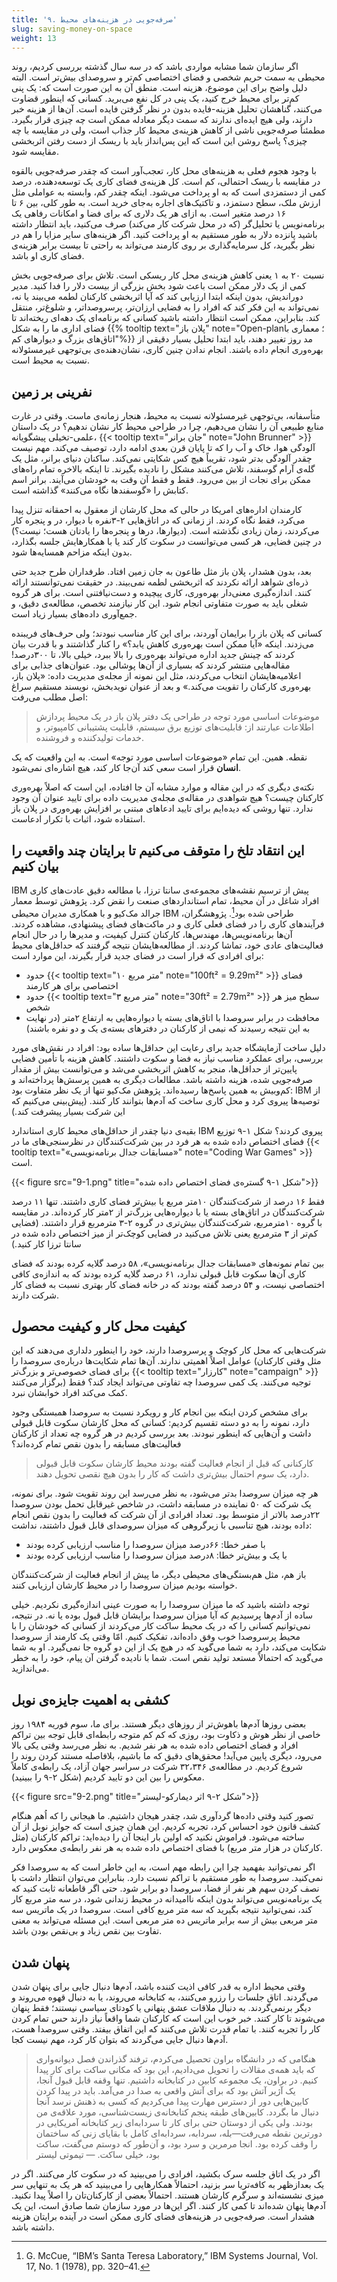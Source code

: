 ```yaml
---
title: '۹. صرفه‌جویی در هزینه‌های محیط'
slug: saving-money-on-space
weight: 13
---
```


اگر سازمان شما مشابه مواردی باشد که در سه سال گذشته بررسی کردیم، روند محیطی به سمت حریم شخصی و فضای اختصاصی کم‌تر و سروصدای بیش‌تر است. البته دلیل واضح برای این موضوع، هزینه است. منطق آن به این صورت است که: یک پنی کم‌تر برای محیط خرج کنید، یک پنی در کل نفع می‌برید. کسانی که اینطور قضاوت می‌کنند، گناهشان تحلیل هزینه-فایده بدون در نظر گرفتن فایده است. آن‌ها از هزینه خبر دارند، ولی هیچ ایده‌ای ندارند که سمت دیگر معادله ممکن است چه چیزی قرار بگیرد. مطمئناً صرفه‌جویی ناشی از کاهش هزینه‌ی محیط کار جذاب است، ولی در مقایسه با چه چیزی؟ پاسخ روشن این است که این پس‌انداز باید با ریسک از دست رفتن اثربخشی مقایسه شود.

با وجود هجوم فعلی به هزینه‌های محل کار، تعجب‌آور است که چقدر صرفه‌جویی بالقوه در مقایسه با ریسک احتمالی، کم است. کل هزینه‌ی فضای کاری یک توسعه‌دهنده، درصد کمی از دستمزدی است که به او پرداخت می‌شود. اینکه چقدر کم، وابسته به عواملی مثل ارزش ملک، سطح دستمزد، و تاکتیک‌های اجاره به‌جای خرید است. به طور کلی، بین ۶ تا ۱۶ درصد متغیر است. به ازای هر یک دلاری که برای فضا و امکانات رفاهی یک برنامه‌نویس یا تحلیل‌گر (که در محل شرکت کار می‌کند) صرف می‌کنید، باید انتظار داشته باشید پانزده دلار به طور مستقیم به او پرداخت کنید. اگر هزینه‌های سایر مزایا را هم در نظر بگیرید، کل سرمایه‌گذاری بر روی کارمند می‌تواند به راحتی تا بیست برابر هزینه‌ی فضای کاری او باشد.

نسبت ۲۰ به ۱ یعنی کاهش هزینه‌ی محل کار ریسکی است. تلاش برای صرفه‌جویی بخش کمی از یک دلار ممکن است باعث شود بخش بزرگی از بیست دلار را فدا کنید. مدیر دوراندیش، بدون اینکه ابتدا ارزیابی کند که آیا اثربخشی کارکنان لطمه می‌بیند یا نه، نمی‌تواند به این فکر کند که افراد را به فضایی ارزان‌تر، پرسروصداتر، و شلوغ‌تر، منتقل کند. بنابراین، ممکن است انتظار داشته باشید کسانی که برنامه‌ای یک دهه‌ای ریخته‌اند تا فضای اداری ما را به شکل {{% tooltip text="پلان باز" note="Open-plan؛ معماری با اتاق‌های بزرگ و دیوارهای کم"%}} مد روز تغییر دهند، باید ابتدا تحلیل بسیار دقیقی از بهره‌وری انجام داده باشند. انجام ندادن چنین کاری، نشان‌دهنده‌ی بی‌توجهی غیرمسئولانه نسبت به محیط است.

## نفرینی بر زمین

متأسفانه، بی‌توجهی غیرمسئولانه نسبت به محیط، هنجار زمانه‌ی ماست. وقتی در غارت منابع طبیعی آن را نشان می‌دهیم، چرا در طراحی محیط کار نشان ندهیم؟ در یک داستان علمی-تخیلی پیشگویانه، {{< tooltip text="جان برانر" note="John Brunner" >}} آلودگی هوا، خاک و آب را که تا پایان قرن بعدی ادامه دارد، توصیف می‌کند. مهم نیست چقدر آلودگی بدتر شود، تقریباً هیچ کس شکایتی نمی‌کند. ساکنان دنیای برانر، مثل یک گله‌ی آرام گوسفند، تلاش می‌کنند مشکل را نادیده بگیرند. تا اینکه بالاخره تمام راه‌های ممکن برای نجات از بین می‌رود. فقط و فقط آن وقت به خودشان می‌آیند. برانر اسم کتابش را «گوسفند‌ها نگاه می‌کنند» گذاشته است.

کارمندان اداره‌های امریکا در حالی که محل کارشان از معقول به احمقانه تنزل پیدا می‌کرد، فقط نگاه کردند. از زمانی که در اتاق‌هایی ۲-۳نفره با دیوار، در و پنجره کار می‌کردند، زمان زیادی نگذشته است. (دیوارها، درها و پنجر‌ه‌ها را یادتان هست؛ نیست؟) در چنین فضایی، هر کسی می‌توانست در سکوت کار کند یا با همکارهایش جلسه بگذارد، بدون اینکه مزاحم همسایه‌ها شود.

بعد، بدون هشدار، پلان باز مثل طاعون به جان زمین افتاد. طرفداران طرح جدید حتی ذره‌ای شواهد ارائه نکردند که اثربخشی لطمه نمی‌بیند. در حقیقت نمی‌توانستند ارائه کنند. اندازه‌گیری معنی‌دار بهره‌وری، کاری پیچیده و دست‌نیافتنی است. برای هر گروه شغلی باید به صورت متفاوتی انجام شود. این کار نیازمند تخصص، مطالعه‌ی دقیق، و جمع‌آوری داده‌های بسیار زیاد است.

کسانی که پلان باز را برایمان آوردند، برای این کار مناسب نبودند؛ ولی حرف‌های فریبنده می‌زدند. اینکه «آیا ممکن است بهره‌وری کاهش یابد؟» را کنار گذاشتند و با قدرت بیان کردند که چینش جدید اداره می‌تواند بهره‌وری را بالا ببرد، خیلی بالا، تا ۳۰۰درصد! مقاله‌هایی منتشر کردند که بسیاری از آن‌ها پوشالی بود. عنوان‌های جذابی برای اعلامیه‌هایشان انتخاب می‌کردند، مثل این نمونه از مجله‌ی مدیریت داده: «پلان باز، بهره‌وری کارکنان را تقویت می‌کند.» و بعد از عنوان نویدبخش، نویسند مستقیم سراغ اصل مطلب می‌رفت:

> موضوعات اساسی مورد توجه در طراحی یک دفتر پلان باز در یک محیط پردازش اطلاعات عبارتند از: قابلیت‌های توزیع برق سیستم، قابلیت پشتیبانی کامپیوتر، و خدمات تولید‌کننده و فروشنده.

نقطه. همین. این تمام «موضوعات اساسی مورد توجه» است. به این واقعیت که یک **انسان** قرار است سعی کند آن‌جا کار کند، هیچ اشاره‌ای نمی‌شود.

نکته‌ی دیگری که در این مقاله و موارد مشابه آن جا افتاده، این است که اصلاً بهره‌وری کارکنان چیست؟ هیچ شواهدی در مقاله‌ی مجله‌ی مدیریت داده برای تایید عنوان آن وجود ندارد. تنها روشی که دیده‌ایم برای تایید ادعاهای مبتنی بر افزایش بهره‌وری در پلان باز استفاده شود، اثبات با تکرار ادعاست.

## این انتقاد تلخ را متوقف می‌کنیم تا برایتان چند واقعیت را بیان کنیم

IBM پیش از ترسیم نقشه‌های مجموعه‌ی سانتا ترزا،‌ با مطالعه دقیق عادت‌های کاری افراد شاغل در آن محیط، تمام استانداردهای صنعت را نقض کرد. پژوهش توسط معمار جرالد مک‌کیو و با همکاری مدیران محیطی IBM طراحی شده بود[^1]. پژوهشگران، فرآیندهای کاری را در فضای فعلی کاری و در ماکت‌های فضای پیشنهادی، مشاهده کردند. آن‌ها برنامه‌نویس‌ها، مهندس‌ها، کارکنان کنترل کیفیت، و مدیرها را در حال انجام فعالیت‌های عادی خود، تماشا کردند. از مطالعه‌هایشان نتیجه گرفتند که حداقل‌های محیط برای افرادی که قرار است در فضای جدید قرار بگیرند، این موارد است:

* حدود {{< tooltip text="۱۰ متر مربع" note="100ft² = 9.29m²" >}} فضای اختصاصی برای هر کارمند
* حدود {{< tooltip text="۳ متر مربع" note="30ft² = 2.79m²" >}} سطح میز هر شخص
* محافظت در برابر سروصدا با اتاق‌های بسته یا دیواره‌هایی به ارتفاع ۲متر (در نهایت به این نتیجه رسیدند که نیمی از کارکنان در دفترهای بسته‌ی یک و دو نفره باشند)

دلیل ساخت آزمایشگاه جدید برای رعایت این حداقل‌ها ساده بود: افراد در نقش‌های مورد بررسی، برای عملکرد مناسب نیاز به فضا و سکوت داشتند. کاهش هزینه با تأمین فضایی پایین‌تر از حداقل‌ها، منجر به کاهش اثربخشی می‌شد و می‌توانست بیش از مقدار صرفه‌جویی شده، هزینه داشته باشد. مطالعات دیگری به همین پرسش‌ها پرداخته‌اند و کم‌وبیش به همین پاسخ‌ها رسیده‌اند. پژوهش مک‌کیو تنها از یک نظر متفاوت بود: IBM از توصیه‌ها پیروی کرد و محل کاری ساخت که آدم‌ها بتوانند کار کنند. (پیش‌بینی می‌کنیم که این شرکت بسیار پیشرفت کند.)

بقیه‌ی دنیا چقدر از حداقل‌های محیط کاری استاندارد IBM پیروی کردند؟ شکل ۱-۹ توزیع فضای اختصاص داده شده به هر فرد در بین شرکت‌کنندگان در نظرسنجی‌های ما در {{< tooltip text="«مسابقات جدال برنامه‌نویسی»" note="Coding War Games" >}} است.

<div class="text-center">
{{< figure src="9-1.png" title="شکل ۱-۹ گستره‌ی فضای اختصاص داده شده">}}
</div>

فقط ۱۶ درصد از شرکت‌کنندگان ۱۰متر مربع یا بیش‌تر فضای کاری داشتند. تنها ۱۱ درصد شرکت‌کنندگان در اتاق‌های بسته یا با دیواره‌هایی بزرگ‌تر از ۲متر کار کرده‌اند. در مقایسه با گروه ۱۰مترمربع، شرکت‌کنندگان بیش‌تری در گروه ۲-۳ مترمربع قرار داشتند. (فضایی کم‌تر از ۳ مترمربع یعنی تلاش می‌کنید در فضایی کوچک‌تر از میز اختصاص داده شده در سانتا ترزا کار کنید.)

بین تمام نمونه‌های «مسابقات جدال برنامه‌نویسی»، ۵۸ درصد گلایه کرده بودند که فضای کاری آن‌ها سکوت قابل قبولی ندارد، ۶۱ درصد گلایه کرده بودند که به اندازه‌ی کافی اختصاصی نیست، و ۵۴ درصد گفته بودند که در خانه فضای کار بهتری نسبت به فضای کار شرکت دارند.

## کیفیت محل کار و کیفیت محصول

شرکت‌هایی که محل کار کوچک و پرسروصدا دارند، خود را اینطور دلداری می‌دهند که این عوامل اصلاً اهمیتی ندارند. آن‌ها تمام شکایت‌ها درباره‌ی سروصدا را (مثل وقتی کارکنان برای فضای خصوصی‌تر و بزرگ‌تر {{< tooltip text="کارزار" note="campaign" >}} برگزار می‌کنند) توجیه می‌کنند. یک کمی سروصدا چه تفاوتی می‌تواند ایجاد کند؟ فقط کمک می‌کند افراد خوابشان نبرد.

برای مشخص کردن اینکه بین انجام کار و رویکرد نسبت به سروصدا همبستگی وجود دارد، نمونه را به دو دسته تقسیم کردیم: کسانی که محل کارشان سکوت قابل قبولی داشت و آن‌هایی که اینطور نبودند. بعد بررسی کردیم در هر گروه چه تعداد از کارکنان فعالیت‌های مسابقه را بدون نقص تمام کرده‌اند؟

> کارکنانی که قبل از انجام فعالیت گفته بودند محیط کارشان سکوت قابل قبولی دارد، یک سوم احتمال بیش‌تری داشت که کار را بدون هیچ نقصی تحویل دهند.

هر چه میزان سروصدا بدتر می‌شود، به نظر می‌رسد این روند تقویت شود. برای نمونه، یک شرکت که ۵۰ نماینده در مسابقه داشت، در شاخص غیرقابل تحمل بودن سروصدا ۲۲درصد بالاتر از متوسط بود. تعداد افرادی از آن شرکت که فعالیت را بدون نقص انجام داده بودند، هیچ تناسبی با زیرگروهی که میزان سروصدای قابل قبول داشتند، نداشت:

* با صفر خطا: ۶۶درصد میزان سروصدا را مناسب ارزیابی کرده بودند
* با یک و بیش‌تر خطا: ۸درصد میزان سروصدا را مناسب ارزیابی کرده بودند

باز هم، مثل هم‌بستگی‌های محیطی دیگر، ما پیش از انجام فعالیت از شرکت‌کنندگان خواسته بودیم میزان سروصدا را در محیط کارشان ارزیابی کنند.

توجه داشته باشید که ما میزان سروصدا را به صورت عینی اندازه‌گیری نکردیم. خیلی ساده از آدم‌ها پرسیدیم که آیا میزان سروصدا برایشان قابل قبول بوده یا نه. در نتیجه، نمی‌توانیم کسانی را که در یک محیط ساکت کار می‌کردند از کسانی که خودشان را با محیط پرسروصدا خوب وفق داده‌اند، تفکیک کنیم. امّا وقتی یک کارمند از سروصدا شکایت می‌کند، دارد به شما می‌گوید که در هیچ یک از این دو گروه جا نمی‌گیرد. او به شما می‌گوید که احتمالاً مستعد تولید نقص است. شما با نادیده گرفتن آن پیام، خود را به خطر می‌اندازید.

## کشفی به اهمیت جایزه‌ی نوبل

بعضی روزها آدم‌ها باهوش‌تر از روزهای دیگر هستند. برای ما، سوم فوریه ۱۹۸۴ روز خاصی از نظر هوش و ذکاوت بود، روزی که کم کم متوجه رابطه‌ای قابل توجه بین تراکم افراد و فضای اختصاص داده شده به هر نفر شدیم. به نظر می‌رسد وقتی یکی بالا می‌رود، دیگری پایین می‌آید! محقق‌های دقیق که ما باشیم، بلافاصله مستند کردن روند را شروع کردیم. در مطالعه‌ی ۳۲،۳۴۶ شرکت در سراسر جهان آزاد، یک رابطه‌ی کاملاً معکوس را بین این دو تایید کردیم (شکل ۲-۹ را ببینید).

<div class="text-center">
{{< figure src="9-2.png" title="شکل ۲-۹ اثر دیمارکو-لیستر">}}
</div>

تصور کنید وقتی داده‌ها گردآوری شد، چقدر هیجان داشتیم. ما هیجانی را که اُهم هنگام کشف قانون خود احساس کرد، تجربه کردیم. این همان چیزی است که جوایز نوبل از آن ساخته می‌شود. فراموش نکنید که اولین بار اینجا آن را دیده‌اید: تراکم کارکنان (مثل کارکنان در هزار متر مربع) با فضای اختصاص داده شده به هر نفر رابطه‌ی معکوس دارد.

اگر نمی‌توانید بفهمید چرا این رابطه مهم است، به این خاطر است که به سروصدا فکر نمی‌کنید. سروصدا به طور مستقیم با تراکم نسبت دارد. بنابراین می‌توان انتظار داشت با نصف کردن سهم هر نفر از فضا، سروصدا دو برابر شود. حتی اگر قاطعانه ثابت کنید که یک برنامه‌نویس می‌تواند بدون اینکه ناامیدانه در محیط زندانی شود، در سه متر مربع کار کند، نمی‌توانید نتیجه بگیرید که سه متر مربع کافی است. سروصدا در یک ماتریس سه متر مربعی بیش از سه برابر ماتریس ده متر مربعی است. این مسئله می‌تواند به معنی تفاوت بین نقص زیاد و بی‌نقص بودن باشد.

## پنهان شدن

وقتی محیط اداره به قدر کافی اذیت کننده باشد، آدم‌ها دنبال جایی برای پنهان شدن می‌گردند. اتاق جلسات را رزرو می‌کنند، به کتابخانه می‌روند، یا به دنبال قهوه می‌روند و دیگر برنمی‌گردند. به دنبال ملاقات عشق پنهانی یا کودتای سیاسی نیستند؛ فقط پنهان می‌شوند تا کار کنند. خبر خوب این است که کارکنان شما واقعاً نیاز دارند حس تمام کردن کار را تجربه کنند. با تمام قدرت تلاش می‌کنند که این اتفاق بیفتد. وقتی سروصدا هست، آدم‌ها دنبال جایی می‌گردند که بتوان کار کرد، مهم نیست کجا.

> هنگامی که در دانشگاه براون تحصیل می‌کردم، ترفند گذراندن فصل دیوانه‌واری که باید همه‌ی مقالات را تحویل می‌دادیم، این بود که مکانی ساکت برای کار پیدا کنیم. در براون، یک مجموعه کابین در کتابخانه داشتیم. تنها وقفه قابل قبول آنجا، یک آژیر آتش بود که برای آتش واقعی به صدا در می‌آمد. باید در پیدا کردن کابین‌هایی دور از دسترس مهارت پیدا می‌کردیم که کسی به ذهنش نرسد آنجا دنبال ما بگردد. کابین‌های طبقه پنجم کتابخانه‌ی زیست‌شناسی، مورد علاقه‌ی من بودند. ولی یکی از دوستان حتی برای کار تا سردابه‌ای زیر کتابخانه آمریکایی در دورترین نقطه می‌رفت—بله، سردابه، سردابه‌ای کامل با بقایای زنی که ساختمان را وقف کرده بود. انجا مرمرین و سرد بود، و آن‌طور که دوستم می‌گفت، ساکت بود، خیلی ساکت.
> <span>— تیموتی لیستر</span>

اگر در یک اتاق جلسه سرک بکشید، افرادی را می‌بینید که در سکوت کار می‌کنند. اگر در یک بعدازظهر به کافه‌تریا سر بزنید، احتمالاً همکارهایی را می‌بینید که هر یک به تنهایی سر میزی نشسته‌اند و سرگرم کارشان هستند. احتمالاً بعضی از کارکنان‌تان را اصلاً پیدا نکنید. آدم‌ها پنهان شده‌اند تا کمی کار کنند. اگر این‌ها در مورد سازمان شما صادق است، این یک هشدار است. صرفه‌جویی در هزینه‌های فضای کاری ممکن است در آینده برایتان هزینه داشته باشد.

<!-- footnotes -->
[^1]:
    G. McCue, “IBM’s Santa Teresa Laboratory,” IBM Systems Journal, Vol. 17, No. 1 (1978), pp. 320–41.
